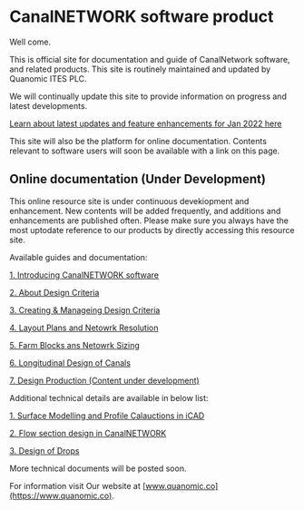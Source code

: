 # CanalNETWORK software product

Well come.

This is official site for documentation and guide of CanalNetwork software, and related products. This site is routinely maintained and updated by Quanomic ITES PLC.

We will continually update this site to provide information on progress and latest developments.


[Learn about latest updates and feature enhancements for Jan 2022 here](Updates/Update_Jan22/Update_Jan22.md)

This site will also be the platform for online documentation. Contents relevant to software users will soon be available with a link on this page.

## Online documentation (Under Development)

This online resource site is under continuous devekiopment and enhancement. New contents will be added frequently, and additions and enhancements are published often. Please make sure you always have the most uptodate reference to our products by directly accessing this resource site.

Available guides and documentation:



[1. Introducing CanalNETWORK software](Introduction/Introduction.md)

[2. About Design Criteria](DesignCriteria/AboutDesignCriteria.md)

[3. Creating & Manageing Design Criteria](DesignCriteria/CreatingAndManagingDesignCriteria.md)

[4. Layout Plans and Netowrk Resolution](Layout_plans_and_Network_Resolution/Layout_plans_and_Network_Resolution.md)

[5. Farm Blocks ans Netowrk Sizing](Farm_Blocks_and_Network_Sizing/Farm_Blocks_and_Network_Sizing.md)

[6. Longitudinal Design of Canals](Longitudinal_Design_of_Routes/LongitudinalDesignOfRoutes.md)

[7. Design Production (Content under development)]()


Additional technical details are available in below list:

[1. Surface Modelling and Profile Calauctions in iCAD](Surface_Modelling/Surface_modelling_and_interpolation.md)

[2. Flow section design in CanalNETWORK](Flow_section_design/Flow_section_Design.md)

[3. Design of Drops](DesignOfDrops/DropDesign.md)


More technical documents will be posted soon.


For information visit Our website at [www.quanomic.co](https://www.quanomic.co).

